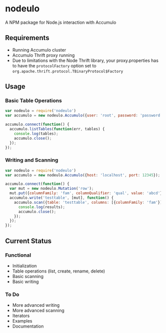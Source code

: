 # nodeulo

A NPM package for Node.js interaction with Accumulo

## Requirements

* Running Accumulo cluster
* Accumulo Thrift proxy running
 * Due to limitations with the Node Thrift library, your proxy.properties has to have the `protocolFactory` option set to `org.apache.thrift.protocol.TBinaryProtocol$Factory`

## Usage

### Basic Table Operations
```javascript
var nodeulo = require('nodeulo')
var accumulo = new nodeulo.Accumulo({user: 'root', password: 'password'});

accumulo.connect(function() {
  accumulo.listTables(function(err, tables) {
    console.log(tables);
    accumulo.close();
  });
});
```

### Writing and Scanning
```javascript
var nodeulo = require('nodeulo')
var accumulo = new nodeulo.Accumulo({host: 'localhost', port: 12345});

accumulo.connect(function() {
  var mut = new nodeulo.Mutation('row');
  mut.put({columnFamily: 'fam', columnQualifier: 'qual', value: 'abcd'});
  accumulo.write('testtable', [mut], function() {
    accumulo.scan({table: 'testtable', columns: [{columnFamily: 'fam'}], function(err, results) {
      console.log(results);
      accumulo.close();
    });
  });
});
```

## Current Status

### Functional

* Initialization
* Table operations (list, create, rename, delete)
* Basic scanning
* Basic writing

### To Do

* More advanced writing
* More advanced scanning
* Iterators
* Examples
* Documentation
